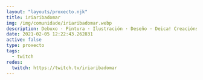 ```yaml
---
layout: "layouts/proxecto.njk"
title: iriaribadomar
img: /img/comunidade/iriaribadomar.webp
description: Debuxo · Pintura · Ilustración · Deseño · Deica! Creacións:complementos ilustrados arredor da cultura galega · Tenda:www.deicacreacions.com
date: 2021-02-05 12:22:43.262831
active: false
type: proxecto
tags:
  - twitch
redes:
  twitch: https://twitch.tv/iriaribadomar
---
```

